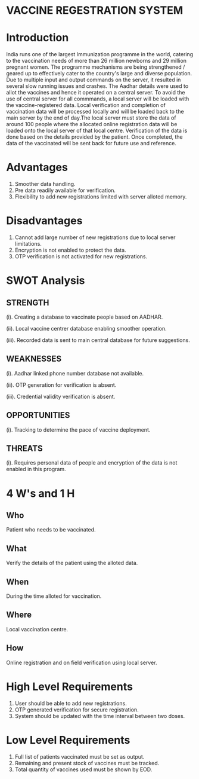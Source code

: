 
# VACCINE REGESTRATION SYSTEM

# Introduction
India runs one of the largest Immunization programme in the world, catering to the vaccination needs of more than 26 million newborns and 29 million pregnant women. The programme mechanisms are being strengthened / geared up to effectively cater to the country's large and diverse population.
Due to multiple input and output commands on the server, it resulted in several slow running issues and crashes. The Aadhar details were used to allot the vaccines and hence it operated on a central server. To avoid the use of central server for all commmands, a local server will be loaded with the vaccine-registered data. Local verification and completion of vaccination data will be processed locally and will be loaded back to the main server by the end of day.The local server must store the data of around 100 people where the allocated online registration data will be loaded onto the local server of that local centre. Verification of the data is done based on the details provided by the patient. Once completed, the data of the vaccinated will be sent back for future use and reference.
# Advantages
1. Smoother data handling.
2. Pre data readily available for verification.
3. Flexibility to add new registrations limited with server alloted memory.

# Disadvantages
1. Cannot add large number of new registrations due to local server limitations.
2. Encryption is not enabled to protect the data.
3. OTP verification is not activated for new registrations.

# SWOT Analysis
## STRENGTH
(i). Creating a database to vaccinate people based on AADHAR.

(ii). Local vaccine centrer database enabling smoother operation.

(iii). Recorded data is sent to main central database for future suggestions.

## WEAKNESSES
(i). Aadhar linked phone number database not available.

(ii). OTP generation for verification is absent.

(iii). Credential validity verification is absent.

## OPPORTUNITIES
(i). Tracking to determine the pace of vaccine deployment.

## THREATS
(i). Requires personal data of people and encryption of the data is not enabled in this program.

# 4 W's and 1 H
## Who
Patient who needs to be vaccinated.

## What
Verify the details of the patient using the alloted data.

## When
During the time alloted for vaccination.

## Where
Local vaccination centre.

## How
Online registration and on field verification using local server.

# High Level Requirements
1. User should be able to add new registrations.
2. OTP generated verification for secure registration.
3. System should be updated with the time interval between two doses.

# Low Level Requirements
1. Full list of patients vaccinated must be set as output.
2. Remaining and present stock of vaccines must be tracked.
3. Total quantity of vaccines used must be shown by EOD.
 
